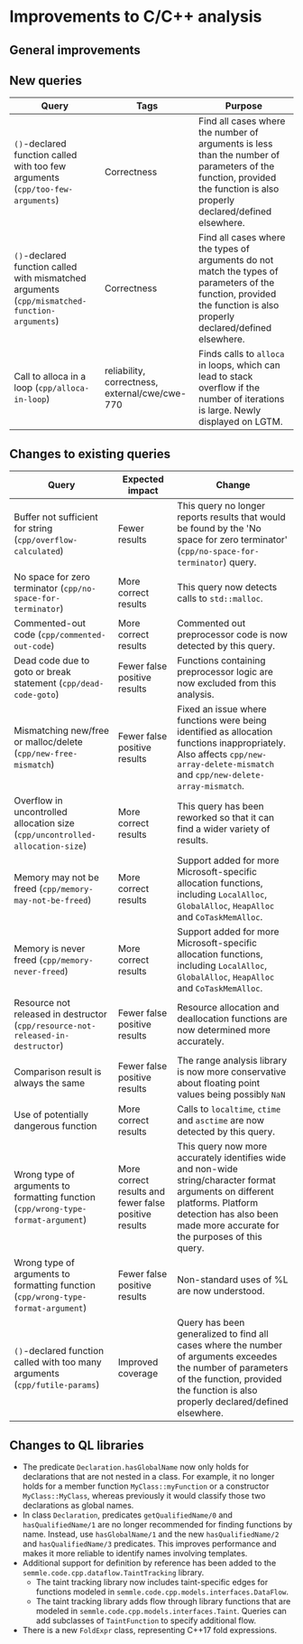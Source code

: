 # Improvements to C/C++ analysis

## General improvements

## New queries

| **Query**                   | **Tags**  | **Purpose**                                                        |
|-----------------------------|-----------|--------------------------------------------------------------------|
| `()`-declared function called with too few arguments (`cpp/too-few-arguments`) | Correctness | Find all cases where the number of arguments is less than the number of parameters of the function, provided the function is also properly declared/defined elsewhere. |
| `()`-declared function called with mismatched arguments (`cpp/mismatched-function-arguments`) | Correctness | Find all cases where the types of arguments do not match the types of parameters of the function, provided the function is also properly declared/defined elsewhere. |
| Call to alloca in a loop (`cpp/alloca-in-loop`) | reliability, correctness, external/cwe/cwe-770 | Finds calls to `alloca` in loops, which can lead to stack overflow if the number of iterations is large.  Newly displayed on LGTM. |

## Changes to existing queries

| **Query**                  | **Expected impact**    | **Change**                                                       |
|----------------------------|------------------------|------------------------------------------------------------------|
| Buffer not sufficient for string (`cpp/overflow-calculated`) | Fewer results | This query no longer reports results that would be found by the 'No space for zero terminator' (`cpp/no-space-for-terminator`) query. |
| No space for zero terminator (`cpp/no-space-for-terminator`) | More correct results | This query now detects calls to `std::malloc`. |
| Commented-out code (`cpp/commented-out-code`) | More correct results | Commented out preprocessor code is now detected by this query. |
| Dead code due to goto or break statement (`cpp/dead-code-goto`) | Fewer false positive results | Functions containing preprocessor logic are now excluded from this analysis. |
| Mismatching new/free or malloc/delete (`cpp/new-free-mismatch`) | Fewer false positive results | Fixed an issue where functions were being identified as allocation functions inappropriately.  Also affects `cpp/new-array-delete-mismatch` and `cpp/new-delete-array-mismatch`. |
| Overflow in uncontrolled allocation size (`cpp/uncontrolled-allocation-size`) | More correct results | This query has been reworked so that it can find a wider variety of results. |
| Memory may not be freed (`cpp/memory-may-not-be-freed`) | More correct results | Support added for more Microsoft-specific allocation functions, including `LocalAlloc`, `GlobalAlloc`, `HeapAlloc` and `CoTaskMemAlloc`. |
| Memory is never freed (`cpp/memory-never-freed`) | More correct results | Support added for more Microsoft-specific allocation functions, including `LocalAlloc`, `GlobalAlloc`, `HeapAlloc` and `CoTaskMemAlloc`. |
| Resource not released in destructor (`cpp/resource-not-released-in-destructor`) | Fewer false positive results | Resource allocation and deallocation functions are now determined more accurately. |
| Comparison result is always the same | Fewer false positive results | The range analysis library is now more conservative about floating point values being possibly `NaN` |
| Use of potentially dangerous function | More correct results | Calls to `localtime`, `ctime` and `asctime` are now detected by this query. |
| Wrong type of arguments to formatting function (`cpp/wrong-type-format-argument`) | More correct results and fewer false positive results | This query now more accurately identifies wide and non-wide string/character format arguments on different platforms.  Platform detection has also been made more accurate for the purposes of this query. |
| Wrong type of arguments to formatting function (`cpp/wrong-type-format-argument`) | Fewer false positive results | Non-standard uses of %L are now understood. |
| `()`-declared function called with too many arguments (`cpp/futile-params`) | Improved coverage | Query has been generalized to find all cases where the number of arguments exceedes the number of parameters of the function, provided the function is also properly declared/defined elsewhere. |

## Changes to QL libraries
- The predicate `Declaration.hasGlobalName` now only holds for declarations that are not nested in a class. For example, it no longer holds for a member function `MyClass::myFunction` or a constructor `MyClass::MyClass`, whereas previously it would classify those two declarations as global names.
- In class `Declaration`, predicates `getQualifiedName/0` and `hasQualifiedName/1` are no longer recommended for finding functions by name. Instead, use `hasGlobalName/1` and the new `hasQualifiedName/2` and `hasQualifiedName/3` predicates. This improves performance and makes it more reliable to identify names involving templates.
- Additional support for definition by reference has been added to the `semmle.code.cpp.dataflow.TaintTracking` library.
    - The taint tracking library now includes taint-specific edges for functions modeled in `semmle.code.cpp.models.interfaces.DataFlow`.
    - The taint tracking library adds flow through library functions that are modeled in `semmle.code.cpp.models.interfaces.Taint`. Queries can add subclasses of `TaintFunction` to specify additional flow.
- There is a new `FoldExpr` class, representing C++17 fold expressions.
